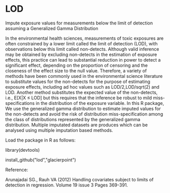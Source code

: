 LOD
===

Impute exposure values for measurements below the limit of detection assuming a Generalized Gamma Distribution

In the environmental health sciences, measurements of toxic exposures are often constrained by a lower limit called the limit of detection (LOD), with observations below this limit called non-detects. Although valid inference may be obtained by excluding non-detects in the estimation of exposure effects, this practice can lead to substantial reduction in power to detect a significant effect, depending on the proportion of censoring and the closeness of the effect size to the null value. Therefore, a variety of methods have been commonly used in the environmental science literature to substitute values for the non-detects for the purpose of estimating exposure effects, including ad hoc values such as LOD/2,LOD/sqrt(2) and LOD. Another method substitutes the expected value of the non-detects, i.e., E[X|X ≤ LOD] but this requires that the inference be robust to mild miss-specifications in the distribution of the exposure variable.  In this R package, We use the generalized gamma distribution to estimate imputed values for the non-detects and avoid the risk of distribution miss-specification among the class of distributions represented by the generalized gamma distribution. Multiple imputated datasets are produces which can be analysed using multiple imputation based methods.

Load the package in R as follows:

library(devtools)

install_github("lod","glacierpoint")

Reference:

Arunajadai SG., Rauh VA (2012) Handling covariates subject to limits of detection in regression. Volume 19 issue 3 Pages 369-391.

